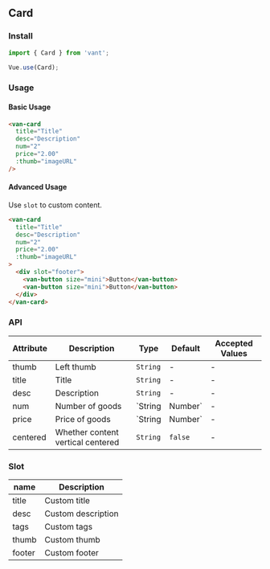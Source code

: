 ## Card

### Install
``` javascript
import { Card } from 'vant';

Vue.use(Card);
```

### Usage

#### Basic Usage

```html
<van-card
  title="Title"
  desc="Description"
  num="2"
  price="2.00"
  :thumb="imageURL"
/>
```

#### Advanced Usage
Use `slot` to custom content.

```html
<van-card
  title="Title"
  desc="Description"  
  num="2"
  price="2.00"
  :thumb="imageURL"
>
  <div slot="footer">
    <van-button size="mini">Button</van-button>
    <van-button size="mini">Button</van-button>
  </div>
</van-card>
```

### API

| Attribute | Description | Type | Default | Accepted Values |
|-----------|-----------|-----------|-------------|-------------|
| thumb | Left thumb | `String` | - | - |
| title | Title | `String` | - | - |
| desc | Description | `String` | - | - |
| num | Number of goods | `String | Number` | - | - |
| price | Price of goods | `String | Number` | - | - |
| centered | Whether content vertical centered | `String` | `false` | - |

### Slot

| name | Description |
|-----------|-----------|
| title | Custom title |
| desc | Custom description |
| tags | Custom tags |
| thumb | Custom thumb |
| footer | Custom footer |
